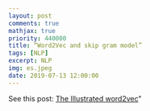 ```yaml
---
layout: post
comments: true
mathjax: true
priority: 440000
title: “Word2Vec and skip gram model”
tags: [NLP]
excerpt: NLP
img: es.jpeg
date: 2019-07-13 12:00:00
---
```


See this post: [The Illustrated word2vec](http://jalammar.github.io/illustrated-word2vec/)" 


<!-- ## cosine similarity vs euclidean distance 
Why cosine similarity is more often used in evaluating similarity of word embedding, any reason behind it? here we will break it down to see why.

Euclidean distance function can be defined as follows:

$$
\sqrt{\sum_{i=1}^{n}\left(x_{i}-y_{i}\right)^{2}}
$$

Cosine similarity function can be defined as follows:

$$
\frac{x \bullet y}{\sqrt{x \bullet x} \sqrt{y \bullet y}}
$$

where $$x$$ $$y$$ are two vectors.

It is easy to see that Cosine is essentially the same as Euclidean on normalized data. The normalization takes away one degree of freedom. Thus, cosine on a 1000 dimensional space is about as "cursed" as Euclidean on a 999 dimensional space.

What is usually different is the data where you would use one vs. the other. Euclidean is commonly used on dense, continuous variables. There every dimension matters, and a 20 dimensional space can be challenging. Cosine is mostly used on very sparse, discrete domains such as text. Here, most dimensions are 0 and do not matter at all. A 100.000 dimensional vector space may have just some 50 nonzero dimensions for a distance computation; and of these many will have a low weight (stopwords). So it is the typical use case of cosine that is not cursed, even though it theoretically is a very high dimensional space.

## Word Embeddings

Let's hop into word embeddings. We can use a vector to represent a word, and this vector is called word embeddings. and The famous examples that show an incredible property of embeddings is the concept of analogies. We can add and subtract word embeddings and arrive at interesting results. The most famous example is the formula: “king” - “man” + “woman”:

<div class="imgcap">
<img src="https://user-images.githubusercontent.com/22668421/61177738-f29de180-a5a9-11e9-980a-11ad7f1032a1.png" style="border:none;width:100%">
</div>


## Language Modeling

Next-word prediction is a task that can be addressed by a language model. A language model can take a list of words, and attempt to predict the word that follows them.

<div class="imgcap">
<img src="https://user-images.githubusercontent.com/22668421/61177905-27139c80-a5ae-11e9-93c0-5e53b0187060.png" style="border:none;width:100%">
</div>

We can think of the model as looking like this black box:

<div class="imgcap">
<img src="https://user-images.githubusercontent.com/22668421/61177910-5b875880-a5ae-11e9-85a0-08429cb74596.png" style="border:none;width:100%">
</div>

But in practice, the model doesn’t output only one word. It actually outputs a probability score for all the words it knows (the model’s “vocabulary”, which can range from a few thousand to over a million words). The keyboard application then has to find the words with the highest scores, and present those to the user.
<div class="imgcap">
<img src="https://user-images.githubusercontent.com/22668421/61177912-8376bc00-a5ae-11e9-9832-5f271a250ae5.png" style="border:none;width:100%">
</div>

Words get their embeddings by us looking at which other words they tend to appear next to. The mechanics of that is that

1. We get a lot of text data (say, all Wikipedia articles, for example). then
2. We have a window (say, of three words) that we slide against all of that text.
3. The sliding window generates training samples for our model

As this window slides against the text, we (virtually) generate a dataset that we use to train a model. To look exactly at how that’s done, let’s see how the sliding window processes this phrase:

Thou shalt not make a machine in the likeness of a human mind” ~Dune

When we start, the window is on the first three words of the sentence:

<div class="imgcap">
<img src="https://user-images.githubusercontent.com/22668421/61177938-8de58580-a5af-11e9-8215-d7a6e92196ea.png" style="border:none;width:100%">
</div>

We take the first two words to be features, and the third word to be a label，We then slide our window to the next position and create a second sample




## Skipgram

Instead of only looking two words before the target word, we can also look at two words after it.
<div class="imgcap">
<img src="https://user-images.githubusercontent.com/22668421/61177987-7ce94400-a5b0-11e9-826d-fef530591b3b.png" style="border:none;width:100%">
</div>

If we do this, the dataset we’re virtually building and training the model against would look like this:
<div class="imgcap">
<img src="https://user-images.githubusercontent.com/22668421/61177995-9a1e1280-a5b0-11e9-9ee0-996a1660d8f1.png" style="border:none;width:100%">
</div>

This is called a Continuous Bag of Words architecture and is described in one of the word2vec papers.
Another architecture that also tended to show great results does things a little differently.
Instead of guessing a word based on its context (the words before and after it), this other architecture tries to guess neighboring words using the current word. We can think of the window it slides against the training text as looking like this:
<div class="imgcap">
<img src="https://user-images.githubusercontent.com/22668421/61178005-dbaebd80-a5b0-11e9-9834-9fb2284b3703.png" style="border:none;width:100%">
</div>

The pink boxes are in different shades because this sliding window actually creates four separate samples in our training dataset:
<div class="imgcap">
<img src="https://user-images.githubusercontent.com/22668421/61178010-0a2c9880-a5b1-11e9-88fe-eb98efa474cf.png" style="border:none;width:100%">
</div>

This method is called the skipgram architecture. We can visualize the sliding window as doing the following
<div class="imgcap">
<img src="https://user-images.githubusercontent.com/22668421/61178013-2597a380-a5b1-11e9-9608-bd4f2d2a3a7f.png" style="border:none;width:100%">
</div>

This would add these four samples to our training dataset.

Now that we have our skipgram training dataset that we extracted from existing running text, let’s glance at how we use it to train a basic neural language model that predicts the neighboring word.

<div class="imgcap">
<img src="https://user-images.githubusercontent.com/22668421/61178019-5546ab80-a5b1-11e9-833f-78c447c4ef58.png" style="border:none;width:100%">
</div>

We start with the first sample in our dataset. We grab the feature and feed to the untrained model asking it to predict an appropriate neighboring word.
<div class="imgcap">
<img src="https://user-images.githubusercontent.com/22668421/61178027-7a3b1e80-a5b1-11e9-92ef-1b49416d93c1.png" style="border:none;width:100%">
</div>

The model conducts the three steps and outputs a prediction vector (with a probability assigned to each word in its vocabulary). Since the model is untrained, it’s prediction is sure to be wrong at this stage. But that’s okay. We know what word it should have guessed – the label/output cell in the row we’re currently using to train the model:

<div class="imgcap">
<img src="https://user-images.githubusercontent.com/22668421/61178037-b2daf800-a5b1-11e9-877a-8aae57d26d88.png" style="border:none;width:100%">
</div>

How far off was the model? We subtract the two vectors resulting in an error vector:
<div class="imgcap">
<img src="https://user-images.githubusercontent.com/22668421/61178042-d0a85d00-a5b1-11e9-8d97-49d34d4af246.png" style="border:none;width:100%">
</div>

This error vector can now be used to update the model so the next time, it’s a little more likely to guess thou when it gets not as input.

While this extends our understanding of the process, it’s still not how word2vec is actually trained. We’re missing a couple of key ideas.

## Negative Sampling

Recall the three steps of how this neural language model calculates its prediction

The third step is very expensive from a computational point of view – especially knowing that we will do it once for every training sample in our dataset (easily tens of millions of times). We need to do something to improve performance.

To generate high-quality embeddings using a high-performance model, we can switch the model’s task from predicting a neighboring word:

And switch it to a model that takes the input and output word, and outputs a score indicating if they’re neighbors or not (0 for “not neighbors”, 1 for “neighbors”).

This simple switch changes the model we need from a neural network, to a logistic regression model – thus it becomes much simpler and much faster to calculate.

This switch requires we switch the structure of our dataset – the label is now a new column with values 0 or 1. They will be all 1 since all the words we added are neighbors.


<div class="imgcap">
<img src="https://user-images.githubusercontent.com/22668421/61178070-03068a00-a5b3-11e9-9966-0baf5535a2a3.png" style="border:none;width:100%">
</div>

This can now be computed at blazing speed – processing millions of examples in minutes. But there’s one loophole we need to close. If all of our examples are positive (target: 1), we open ourself to the possibility of a smartass model that always returns 1 – achieving 100% accuracy, but learning nothing and generating garbage embeddings.

To address this, we need to introduce negative samples to our dataset – samples of words that are not neighbors. Our model needs to return 0 for those samples. Now that’s a challenge that the model has to work hard to solve – but still at blazing fast speed. We randomly sample words from our vocabulary

<div class="imgcap">
<img src="https://user-images.githubusercontent.com/22668421/61178077-482abc00-a5b3-11e9-89a1-75831d65eca2.png" style="border:none;width:100%">
</div>

This idea is inspired by Noise-contrastive estimation. We are contrasting the actual signal (positive examples of neighboring words) with noise (randomly selected words that are not neighbors). This leads to a great tradeoff of computational and statistical efficiency.


## Word2vec Training Process
This part is very important if you want to implement word2vec correctly.
Now that we’ve established the two central ideas of skipgram and negative sampling, we can proceed to look closer at the actual word2vec training process.

Before the training process starts, we pre-process the text we’re training the model against. In this step, we determine the size of our vocabulary (we’ll call this vocab_size, think of it as, say, 10,000) and which words belong to it.

At the start of the training phase, we create two matrices – an Embedding matrix and a Context matrix. These two matrices have an embedding for each word in our vocabulary (So vocab_size is one of their dimensions). The second dimension is how long we want each embedding to be (embedding_size – 300 is a common value, but we’ve looked at an example of 50 earlier in this post).

<div class="imgcap">
<img src="https://user-images.githubusercontent.com/22668421/61178108-c8e9b800-a5b3-11e9-8012-95f1bc0aebae.png" style="border:none;width:100%">
</div>

At the start of the training process, we initialize these matrices with random values. Then we start the training process. In each training step, we take one positive example and its associated negative examples. Let’s take our first group:

<div class="imgcap">
<img src="https://user-images.githubusercontent.com/22668421/61178114-ee76c180-a5b3-11e9-83cb-44656117458f.png" style="border:none;width:100%">
</div>

Now we have four words: the input word not and output/context words: thou (the actual neighbor), aaron, and taco (the negative examples). We proceed to look up their embeddings – for the input word, we look in the Embedding matrix. For the context words, we look in the Context matrix (even though both matrices have an embedding for every word in our vocabulary).

<div class="imgcap">
<img src="https://user-images.githubusercontent.com/22668421/61178122-1403cb00-a5b4-11e9-9d92-27028c1edb82.png" style="border:none;width:100%">
</div>

Then, we take the dot product of the input embedding with each of the context embeddings. In each case, that would result in a number, that number indicates the similarity of the input and context embeddings
<div class="imgcap">
<img src="https://user-images.githubusercontent.com/22668421/61178125-2c73e580-a5b4-11e9-857f-03e534c38841.png" style="border:none;width:100%">
</div>

Now we need a way to turn these scores into something that looks like probabilities – we need them to all be positive and have values between zero and one. This is a great task for sigmoid, the logistic operation.

<div class="imgcap">
<img src="https://user-images.githubusercontent.com/22668421/61178129-457c9680-a5b4-11e9-86a6-8d649f716eff.png" style="border:none;width:100%">
</div>

And we can now treat the output of the sigmoid operations as the model’s output for these examples. You can see that taco has the highest score and aaron still has the lowest score both before and after the sigmoid operations.

Now that the untrained model has made a prediction, and seeing as though we have an actual target label to compare against, let’s calculate how much error is in the model’s prediction. To do that, we just subtract the sigmoid scores from the target labels.

Here comes the “learning” part of “machine learning”. We can now use this error score to adjust the embeddings of not, thou, aaron, and taco so that the next time we make this calculation, the result would be closer to the target scores.

<div class="imgcap">
<img src="https://user-images.githubusercontent.com/22668421/61178134-6e049080-a5b4-11e9-9fd0-fc660f442095.png" style="border:none;width:100%">
</div>

This concludes the training step


## code
[Mikolov’s original implementation in C](https://github.com/tmikolov/word2vec/blob/master/word2vec.c)

Very well written, looks much nicer than my first attempt of python implementation.
 -->
